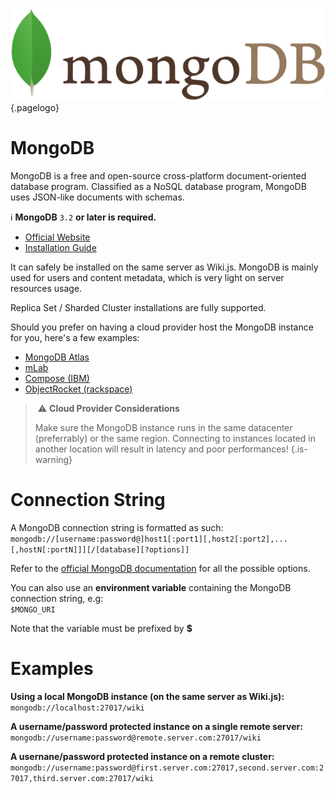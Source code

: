 <!-- TITLE: Database -->
<!-- SUBTITLE: How to configure MongoDB with Wiki.js -->
![Mongodb](/uploads/page-icons/mongodb.png "Mongodb"){.pagelogo}

# MongoDB
MongoDB is a free and open-source cross-platform document-oriented database program. Classified as a NoSQL database program, MongoDB uses JSON-like documents with schemas.

:information_source: **MongoDB** `3.2` **or later is required.**

- [Official Website](https://www.mongodb.com/)
- [Installation Guide](https://docs.mongodb.com/manual/administration/install-community/)

It can safely be installed on the same server as Wiki.js. MongoDB is mainly used for users and content metadata, which is very light on server resources usage.

Replica Set / Sharded Cluster installations are fully supported.

Should you prefer on having a cloud provider host the MongoDB instance for you, here's a few examples:

- [MongoDB Atlas](https://www.mongodb.com/cloud/atlas)
- [mLab](https://mlab.com/)
- [Compose (IBM)](https://www.compose.com/mongodb)
- [ObjectRocket (rackspace)](http://objectrocket.com/mongodb/)

> :warning: **Cloud Provider Considerations**
>
> Make sure the MongoDB instance runs in the same datacenter (preferrably) or the same region. Connecting to instances located in another location will result in latency and poor performances!
{.is-warning}

# Connection String
A MongoDB connection string is formatted as such:  
`mongodb://[username:password@]host1[:port1][,host2[:port2],...[,hostN[:portN]]][/[database][?options]]`

Refer to the [official MongoDB documentation](https://docs.mongodb.com/manual/reference/connection-string/) for all the possible options.

You can also use an **environment variable** containing the MongoDB connection string, e.g:  
`$MONGO_URI`

Note that the variable must be prefixed by **$**

# Examples
**Using a local MongoDB instance (on the same server as Wiki.js):**  
`mongodb://localhost:27017/wiki`

**A username/password protected instance on a single remote server:**  
`mongodb://username:password@remote.server.com:27017/wiki`

**A usernane/password protected instance on a remote cluster:**  
`mongodb://username:password@first.server.com:27017,second.server.com:27017,third.server.com:27017/wiki`